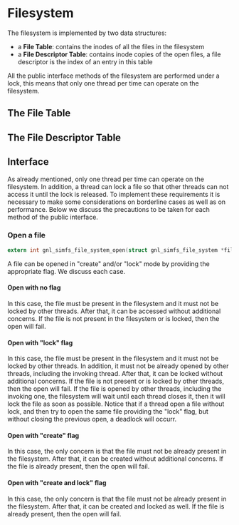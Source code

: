 # Filesystem
The filesystem is implemented by two data structures: 

- a **File Table**: contains the inodes of all the files in the filesystem 
- a **File Descriptor Table**: contains inode copies of the open files, a file descriptor is the index of an entry in this table

All the public interface methods of the filesystem are performed under a lock, this means that only one thread per time
can operate on the filesystem.

## The File Table

## The File Descriptor Table

## Interface
As already mentioned, only one thread per time can operate on the filesystem. In addition, a thread can lock a file so 
that other threads can not access it until the lock is released. To implement these requirements it is necessary to make 
some considerations on borderline cases as well as on performance. Below we discuss the precautions to be taken for each 
method of the public interface.

### Open a file
```c 
extern int gnl_simfs_file_system_open(struct gnl_simfs_file_system *file_system, const char *filename, int flags, unsigned int pid);
```
A file can be opened in "create" and/or "lock" mode by providing the appropriate flag. We discuss each case.

#### Open with no flag
In this case, the file must be present in the filesystem and it must not be locked by other threads. After that, it can 
be accessed without additional concerns. If the file is not present in the filesystem or is locked, then the open will fail.

#### Open with "lock" flag
In this case, the file must be present in the filesystem and it must not be locked by other threads. In addition, it 
must not be already opened by other threads, including the invoking thread. After that, it can be locked without 
additional concerns. If the file is not present or is locked by other threads, then the open will fail. If the file is 
opened by other threads, including the invoking one, the filesystem will wait until each thread closes it, then it will 
lock the file as soon as possible. Notice that if a thread open a file without lock, and then try to open the same file
providing the "lock" flag, but without closing the previous open, a deadlock will occurr. 

#### Open with "create" flag
In this case, the only concern is that the file must not be already present in the filesystem. After that, it can be
created without additional concerns. If the file is already present, then the open will fail.

#### Open with "create and lock" flag
In this case, the only concern is that the file must not be already present in the filesystem. After that, it can be 
created and locked as well. If the file is already present, then the open will fail.
